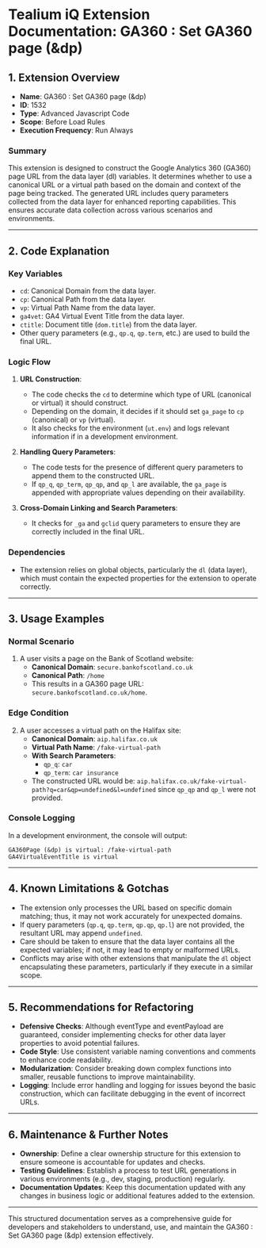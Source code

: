 # Tealium iQ Extension Documentation: GA360 : Set GA360 page (&dp)

## 1. Extension Overview
- **Name**: GA360 : Set GA360 page (&dp)
- **ID**: 1532
- **Type**: Advanced Javascript Code
- **Scope**: Before Load Rules
- **Execution Frequency**: Run Always

### Summary
This extension is designed to construct the Google Analytics 360 (GA360) page URL from the data layer (dl) variables. It determines whether to use a canonical URL or a virtual path based on the domain and context of the page being tracked. The generated URL includes query parameters collected from the data layer for enhanced reporting capabilities. This ensures accurate data collection across various scenarios and environments.

---

## 2. Code Explanation

### Key Variables
- `cd`: Canonical Domain from the data layer.
- `cp`: Canonical Path from the data layer.
- `vp`: Virtual Path Name from the data layer.
- `ga4vet`: GA4 Virtual Event Title from the data layer.
- `ctitle`: Document title (`dom.title`) from the data layer.
- Other query parameters (e.g., `qp.q`, `qp.term`, etc.) are used to build the final URL.

### Logic Flow
1. **URL Construction**:
   - The code checks the `cd` to determine which type of URL (canonical or virtual) it should construct.
   - Depending on the domain, it decides if it should set `ga_page` to `cp` (canonical) or `vp` (virtual).
   - It also checks for the environment (`ut.env`) and logs relevant information if in a development environment.

2. **Handling Query Parameters**:
   - The code tests for the presence of different query parameters to append them to the constructed URL.
   - If `qp_q`, `qp_term`, `qp_qp`, and `qp_l` are available, the `ga_page` is appended with appropriate values depending on their availability.

3. **Cross-Domain Linking and Search Parameters**:
   - It checks for `_ga` and `gclid` query parameters to ensure they are correctly included in the final URL.

### Dependencies
- The extension relies on global objects, particularly the `dl` (data layer), which must contain the expected properties for the extension to operate correctly.
  
---

## 3. Usage Examples

### Normal Scenario
1. A user visits a page on the Bank of Scotland website:
   - **Canonical Domain**: `secure.bankofscotland.co.uk`
   - **Canonical Path**: `/home`
   - This results in a GA360 page URL: `secure.bankofscotland.co.uk/home`.

### Edge Condition
2. A user accesses a virtual path on the Halifax site:
   - **Canonical Domain**: `aip.halifax.co.uk`
   - **Virtual Path Name**: `/fake-virtual-path`
   - **With Search Parameters**:
     - `qp_q`: `car`
     - `qp_term`: `car insurance`
   - The constructed URL would be: `aip.halifax.co.uk/fake-virtual-path?q=car&qp=undefined&l=undefined` since `qp_qp` and `qp_l` were not provided.

### Console Logging
In a development environment, the console will output:
```
GA360Page (&dp) is virtual: /fake-virtual-path
GA4VirtualEventTitle is virtual
```

---

## 4. Known Limitations & Gotchas

- The extension only processes the URL based on specific domain matching; thus, it may not work accurately for unexpected domains.
- If query parameters (`qp.q`, `qp.term`, `qp.qp`, `qp.l`) are not provided, the resultant URL may append `undefined`.
- Care should be taken to ensure that the data layer contains all the expected variables; if not, it may lead to empty or malformed URLs.
- Conflicts may arise with other extensions that manipulate the `dl` object encapsulating these parameters, particularly if they execute in a similar scope.

---

## 5. Recommendations for Refactoring

- **Defensive Checks**: Although eventType and eventPayload are guaranteed, consider implementing checks for other data layer properties to avoid potential failures.
- **Code Style**: Use consistent variable naming conventions and comments to enhance code readability.
- **Modularization**: Consider breaking down complex functions into smaller, reusable functions to improve maintainability.
- **Logging**: Include error handling and logging for issues beyond the basic construction, which can facilitate debugging in the event of incorrect URLs.

---

## 6. Maintenance & Further Notes

- **Ownership**: Define a clear ownership structure for this extension to ensure someone is accountable for updates and checks.
- **Testing Guidelines**: Establish a process to test URL generations in various environments (e.g., dev, staging, production) regularly.
- **Documentation Updates**: Keep this documentation updated with any changes in business logic or additional features added to the extension.

--- 

This structured documentation serves as a comprehensive guide for developers and stakeholders to understand, use, and maintain the GA360 : Set GA360 page (&dp) extension effectively.